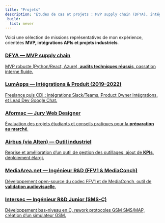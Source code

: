 ```yaml
---
title: "Projets"
description: "Études de cas et projets : MVP supply chain (DFYA), intégrations SaaS (LumApps), outils industriels Airbus, R&D multimédia et télécom."
_build:
  list: never
---
```


Voici une sélection de missions représentatives de mon expérience, orientées **MVP, intégrations APIs et projets industriels**.  

<div class="grid grid-2">

<a class="card" href="dfya/">
  <h3>DFYA — MVP supply chain</h3>
  <p>MVP robuste (Python/React, Azure), <strong>audits techniques réussis</strong>, passation interne fluide.</p>
</a>
<a class="card" href="lumapps/">
  <h3>LumApps — Intégrations & Produit (2019–2022)</h3>
  <p>Freelance puis CDI : intégrations Slack/Teams, Product Owner Intégrations, et Lead Dev Google Chat.</p>
</a>

<a class="card" href="aformac/">
  <h3>Aformac — Jury Web Designer</h3>
  <p>Évaluation des projets étudiants et conseils pratiques pour la <strong>préparation au marché</strong>.</p>
</a>

<a class="card" href="airbus/">
  <h3>Airbus (via Alten) — Outil industriel</h3>
  <p>Reprise et amélioration d’un outil de gestion des outillages, ajout de <strong>KPIs</strong>, déploiement élargi.</p>
</a>

<a class="card" href="mediaarea/">
  <h3>MediaArea.net — Ingénieur R&D (FFV1 & MediaConch)</h3>
  <p>Développement open-source du codec FFV1 et de MediaConch, outil de <strong>validation audiovisuelle</strong>.</p>
</a>

<a class="card" href="intersec/">
  <h3>Intersec — Ingénieur R&D Junior (SMS-C)</h3>
  <p>Développement bas-niveau en C, rework protocoles GSM SMS/MAP, création d’un simulateur GSM.</p>
</a>

</div>